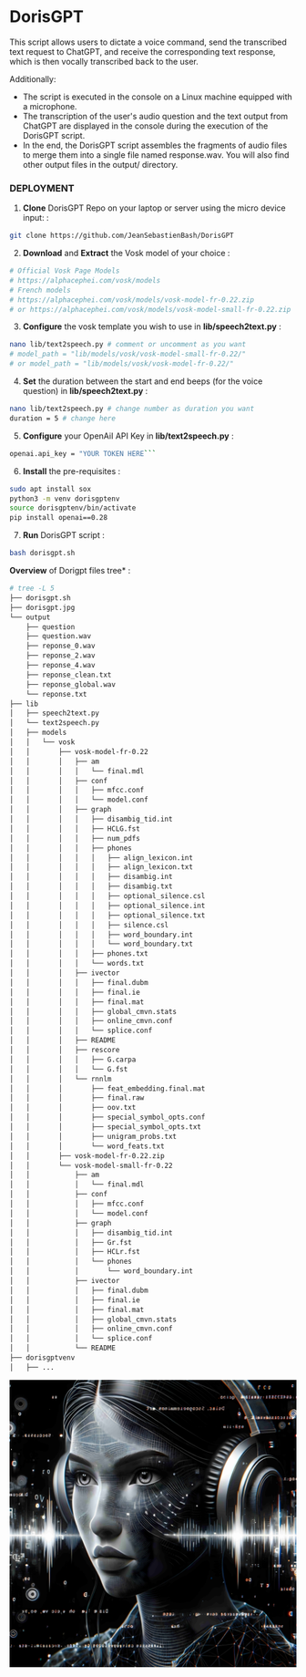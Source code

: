 # DorisGPT

This script allows users to dictate a voice command, send the transcribed text request to ChatGPT, and receive the corresponding text response, which is then vocally transcribed back to the user.

Additionally:
- The script is executed in the console on a Linux machine equipped with a microphone.
- The transcription of the user's audio question and the text output from ChatGPT are displayed in the console during the execution of the DorisGPT script.
- In the end, the DorisGPT script assembles the fragments of audio files to merge them into a single file named response.wav. You will also find other output files in the output/ directory.

### DEPLOYMENT

1. **Clone** DorisGPT Repo on your laptop or server using the micro device input: :
```bash
git clone https://github.com/JeanSebastienBash/DorisGPT
```

2. **Download** and **Extract** the Vosk model of your choice :
```bash
# Official Vosk Page Models
# https://alphacephei.com/vosk/models
# French models
# https://alphacephei.com/vosk/models/vosk-model-fr-0.22.zip
# or https://alphacephei.com/vosk/models/vosk-model-small-fr-0.22.zip
```

3. **Configure** the vosk template you wish to use in **lib/speech2text.py** :
```bash
nano lib/text2speech.py # comment or uncomment as you want
# model_path = "lib/models/vosk/vosk-model-small-fr-0.22/"
# or model_path = "lib/models/vosk/vosk-model-fr-0.22/"
```

4. **Set** the duration between the start and end beeps (for the voice question) in **lib/speech2text.py** :
```bash
nano lib/text2speech.py # change number as duration you want
duration = 5 # change here
```

5. **Configure** your OpenAiI API Key in **lib/text2speech.py** :
```bash
openai.api_key = "YOUR TOKEN HERE```
```

6. **Install** the pre-requisites :
```bash
sudo apt install sox
python3 -m venv dorisgptenv
source dorisgptenv/bin/activate
pip install openai==0.28
```

7. **Run** DorisGPT script :
```bash
bash dorisgpt.sh
```
**Overview** of Dorigpt files tree* :
```bash
# tree -L 5
├── dorisgpt.sh
├── dorisgpt.jpg
└── output
    ├── question
    ├── question.wav
    ├── reponse_0.wav
    ├── reponse_2.wav
    ├── reponse_4.wav
    ├── reponse_clean.txt
    ├── reponse_global.wav
    └── reponse.txt
├── lib
│   ├── speech2text.py
│   └── text2speech.py
│   ├── models
│   │   └── vosk
│   │       ├── vosk-model-fr-0.22
│   │       │   ├── am
│   │       │   │   └── final.mdl
│   │       │   ├── conf
│   │       │   │   ├── mfcc.conf
│   │       │   │   └── model.conf
│   │       │   ├── graph
│   │       │   │   ├── disambig_tid.int
│   │       │   │   ├── HCLG.fst
│   │       │   │   ├── num_pdfs
│   │       │   │   ├── phones
│   │       │   │   │   ├── align_lexicon.int
│   │       │   │   │   ├── align_lexicon.txt
│   │       │   │   │   ├── disambig.int
│   │       │   │   │   ├── disambig.txt
│   │       │   │   │   ├── optional_silence.csl
│   │       │   │   │   ├── optional_silence.int
│   │       │   │   │   ├── optional_silence.txt
│   │       │   │   │   ├── silence.csl
│   │       │   │   │   ├── word_boundary.int
│   │       │   │   │   └── word_boundary.txt
│   │       │   │   ├── phones.txt
│   │       │   │   └── words.txt
│   │       │   ├── ivector
│   │       │   │   ├── final.dubm
│   │       │   │   ├── final.ie
│   │       │   │   ├── final.mat
│   │       │   │   ├── global_cmvn.stats
│   │       │   │   ├── online_cmvn.conf
│   │       │   │   └── splice.conf
│   │       │   ├── README
│   │       │   ├── rescore
│   │       │   │   ├── G.carpa
│   │       │   │   └── G.fst
│   │       │   └── rnnlm
│   │       │       ├── feat_embedding.final.mat
│   │       │       ├── final.raw
│   │       │       ├── oov.txt
│   │       │       ├── special_symbol_opts.conf
│   │       │       ├── special_symbol_opts.txt
│   │       │       ├── unigram_probs.txt
│   │       │       └── word_feats.txt
│   │       ├── vosk-model-fr-0.22.zip
│   │       └── vosk-model-small-fr-0.22
│   │           ├── am
│   │           │   └── final.mdl
│   │           ├── conf
│   │           │   ├── mfcc.conf
│   │           │   └── model.conf
│   │           ├── graph
│   │           │   ├── disambig_tid.int
│   │           │   ├── Gr.fst
│   │           │   ├── HCLr.fst
│   │           │   └── phones
│   │           │       └── word_boundary.int
│   │           ├── ivector
│   │           │   ├── final.dubm
│   │           │   ├── final.ie
│   │           │   ├── final.mat
│   │           │   ├── global_cmvn.stats
│   │           │   ├── online_cmvn.conf
│   │           │   └── splice.conf
│   │           └── README
├── dorisgptvenv
│   ├── ...
```

<p align="center">
  <img src="dorisgpt.jpg" alt="doris image"/>
</p>

